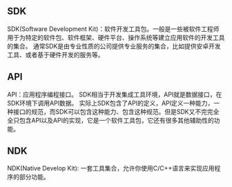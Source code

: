 

## SDK
SDK(Software Development Kit)：软件开发工具包。一般是一些被软件工程师用于为特定的软件包、软件框架、硬件平台、操作系统等建立应用软件的开发工具的集合。
通常SDK是由专业性质的公司提供专业服务的集合，比如提供安卓开发工具、或者基于硬件开发的服务等。

## API
API：应用程序编程接口。
SDK相当于开发集成工具环境，API就是数据接口，在SDK环境下调用API数据。
实际上SDK包含了API的定义，API定义一种能力，一种接口的规范，而SDK可以包含这种能力、包含这种规范。但是SDK又不完完全全只包含API以及API的实现，它是一个软件工具包，它还有很多其他辅助性的功能。


## NDK
NDK(Native Develop Kit): 一套工具集合，允许你使用C/C++语言来实现应用程序的部分功能。